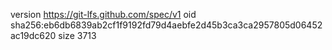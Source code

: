 version https://git-lfs.github.com/spec/v1
oid sha256:eb6db6839ab2cf1f9192fd79d4aebfe2d45b3ca3ca2957805d06452ac19dc620
size 3713
